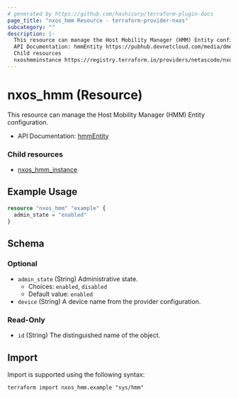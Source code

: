 ```yaml
---
# generated by https://github.com/hashicorp/terraform-plugin-docs
page_title: "nxos_hmm Resource - terraform-provider-nxos"
subcategory: ""
description: |-
  This resource can manage the Host Mobility Manager (HMM) Entity configuration.
  API Documentation: hmmEntity https://pubhub.devnetcloud.com/media/dme-docs-10-2-2/docs/Host%20Mobility/hmm:Entity/
  Child resources
  nxoshmminstance https://registry.terraform.io/providers/netascode/nxos/latest/docs/resources/hmm_instance
---
```


# nxos_hmm (Resource)

This resource can manage the Host Mobility Manager (HMM) Entity configuration.

- API Documentation: [hmmEntity](https://pubhub.devnetcloud.com/media/dme-docs-10-2-2/docs/Host%20Mobility/hmm:Entity/)

### Child resources

- [nxos_hmm_instance](https://registry.terraform.io/providers/netascode/nxos/latest/docs/resources/hmm_instance)

## Example Usage

```terraform
resource "nxos_hmm" "example" {
  admin_state = "enabled"
}
```

<!-- schema generated by tfplugindocs -->
## Schema

### Optional

- `admin_state` (String) Administrative state.
  - Choices: `enabled`, `disabled`
  - Default value: `enabled`
- `device` (String) A device name from the provider configuration.

### Read-Only

- `id` (String) The distinguished name of the object.

## Import

Import is supported using the following syntax:

```shell
terraform import nxos_hmm.example "sys/hmm"
```
